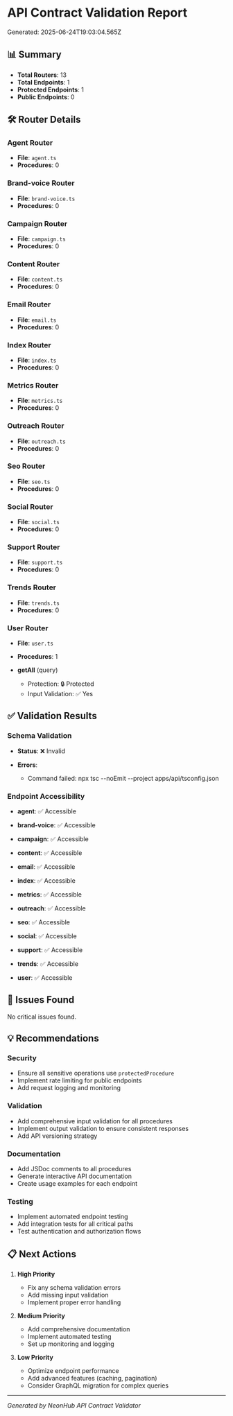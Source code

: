 # API Contract Validation Report

Generated: 2025-06-24T19:03:04.565Z

## 📊 Summary

- **Total Routers**: 13
- **Total Endpoints**: 1
- **Protected Endpoints**: 1
- **Public Endpoints**: 0

## 🛠️ Router Details


### Agent Router
- **File**: `agent.ts`
- **Procedures**: 0



### Brand-voice Router
- **File**: `brand-voice.ts`
- **Procedures**: 0



### Campaign Router
- **File**: `campaign.ts`
- **Procedures**: 0



### Content Router
- **File**: `content.ts`
- **Procedures**: 0



### Email Router
- **File**: `email.ts`
- **Procedures**: 0



### Index Router
- **File**: `index.ts`
- **Procedures**: 0



### Metrics Router
- **File**: `metrics.ts`
- **Procedures**: 0



### Outreach Router
- **File**: `outreach.ts`
- **Procedures**: 0



### Seo Router
- **File**: `seo.ts`
- **Procedures**: 0



### Social Router
- **File**: `social.ts`
- **Procedures**: 0



### Support Router
- **File**: `support.ts`
- **Procedures**: 0



### Trends Router
- **File**: `trends.ts`
- **Procedures**: 0



### User Router
- **File**: `user.ts`
- **Procedures**: 1


- **getAll** (query)
  - Protection: 🔒 Protected
  - Input Validation: ✅ Yes



## ✅ Validation Results

### Schema Validation
- **Status**: ❌ Invalid

- **Errors**: 
  - Command failed: npx tsc --noEmit --project apps/api/tsconfig.json


### Endpoint Accessibility

- **agent**: ✅ Accessible

- **brand-voice**: ✅ Accessible

- **campaign**: ✅ Accessible

- **content**: ✅ Accessible

- **email**: ✅ Accessible

- **index**: ✅ Accessible

- **metrics**: ✅ Accessible

- **outreach**: ✅ Accessible

- **seo**: ✅ Accessible

- **social**: ✅ Accessible

- **support**: ✅ Accessible

- **trends**: ✅ Accessible

- **user**: ✅ Accessible


## 🚨 Issues Found

No critical issues found.

## 💡 Recommendations

### Security
- Ensure all sensitive operations use `protectedProcedure`
- Implement rate limiting for public endpoints
- Add request logging and monitoring

### Validation
- Add comprehensive input validation for all procedures
- Implement output validation to ensure consistent responses
- Add API versioning strategy

### Documentation
- Add JSDoc comments to all procedures
- Generate interactive API documentation
- Create usage examples for each endpoint

### Testing
- Implement automated endpoint testing
- Add integration tests for all critical paths
- Test authentication and authorization flows

## 📋 Next Actions

1. **High Priority**
   - Fix any schema validation errors
   - Add missing input validation
   - Implement proper error handling

2. **Medium Priority**
   - Add comprehensive documentation
   - Implement automated testing
   - Set up monitoring and logging

3. **Low Priority**
   - Optimize endpoint performance
   - Add advanced features (caching, pagination)
   - Consider GraphQL migration for complex queries

---

*Generated by NeonHub API Contract Validator*
